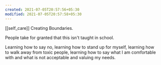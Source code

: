 ```yaml
---
created: 2021-07-05T20:57:56+05:30
modified: 2021-07-05T20:57:58+05:30
---
```

[[self_care]]
Creating Boundaries.

People take for granted that this isn't taught in school. 

Learning how to say no, learning how to stand up for myself, learning how to walk away from toxic people, learning how to say what I am comfortable with and what is not acceptable and valuing my needs.
